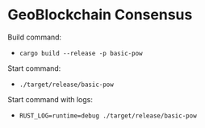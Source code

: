 # GeoBlockchain Consensus

Build command:

- `cargo build --release -p basic-pow`

Start command:

- `./target/release/basic-pow`

Start command with logs:

- `RUST_LOG=runtime=debug ./target/release/basic-pow`
